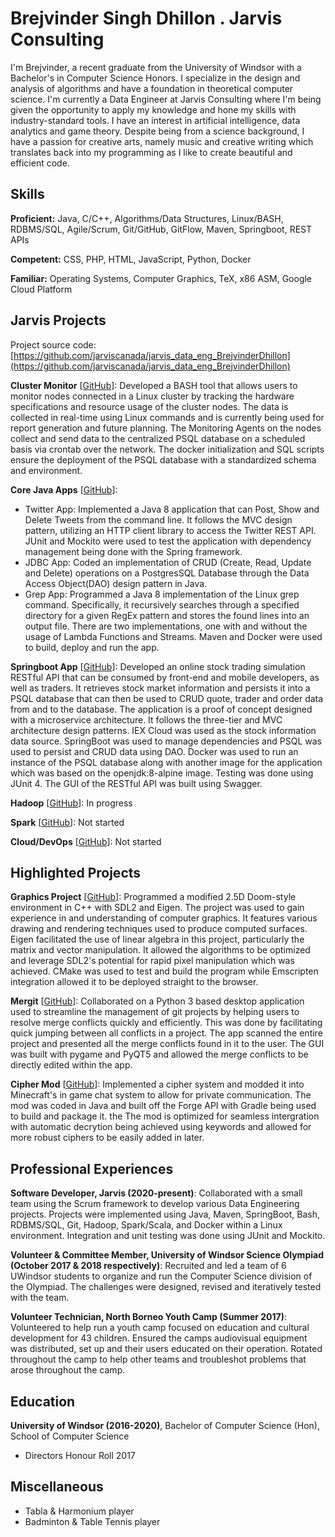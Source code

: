 # Brejvinder Singh Dhillon . Jarvis Consulting

I'm Brejvinder, a recent graduate from the University of Windsor with a Bachelor's in Computer Science Honors. I specialize in the design and analysis of algorithms and have a foundation in theoretical computer science. I'm currently a Data Engineer at Jarvis Consulting where I'm being given the opportunity to apply my knowledge and hone my skills with industry-standard tools. I have an interest in artificial intelligence, data analytics and game theory. Despite being from a science background, I have a passion for creative arts, namely music and creative writing which translates back into my programming as I like to create beautiful and efficient code.

## Skills

**Proficient:** Java, C/C++, Algorithms/Data Structures, Linux/BASH, RDBMS/SQL, Agile/Scrum, Git/GitHub, GitFlow, Maven, Springboot, REST APIs

**Competent:** CSS, PHP, HTML, JavaScript, Python, Docker

**Familiar:** Operating Systems, Computer Graphics, TeX, x86 ASM, Google Cloud Platform

## Jarvis Projects

Project source code: [https://github.com/jarviscanada/jarvis_data_eng_BrejvinderDhillon](https://github.com/jarviscanada/jarvis_data_eng_BrejvinderDhillon)


**Cluster Monitor** [[GitHub](https://github.com/jarviscanada/jarvis_data_eng_BrejvinderDhillon/tree/master/linux_sql)]: Developed a BASH tool that allows users to monitor nodes connected in a Linux cluster by tracking the hardware specifications and resource usage of the cluster nodes. The data is collected in real-time using Linux commands and is currently being used for report generation and future planning. The Monitoring Agents on the nodes collect and send data to the centralized PSQL database on a scheduled basis via crontab over the network. The docker initialization and SQL scripts ensure the deployment of the PSQL database with a standardized schema and environment.

**Core Java Apps** [[GitHub](https://github.com/jarviscanada/jarvis_data_eng_BrejvinderDhillon/tree/master/core_java)]:
      
  - Twitter App: Implemented a Java 8 application that can Post, Show and Delete Tweets from the command line. It follows the MVC design pattern, utilizing an HTTP client library to access the Twitter REST API. JUnit and Mockito were used to test the application with dependency management being done with the Spring framework.
  - JDBC App: Coded an implementation of CRUD (Create, Read, Update and Delete) operations on a PostgresSQL Database through the Data Access Object(DAO) design pattern in Java.
  - Grep App: Programmed a Java 8 implementation of the Linux grep command. Specifically, it recursively searches through a specified directory for a given RegEx pattern and stores the found lines into an output file. There are two implementations, one with and without the usage of Lambda Functions and Streams. Maven and Docker were used to build, deploy and run the app.

**Springboot App** [[GitHub](https://github.com/jarviscanada/jarvis_data_eng_BrejvinderDhillon/tree/master/springboot)]: Developed an online stock trading simulation RESTful API that can be consumed by front-end and mobile developers, as well as traders. It retrieves stock market information and persists it into a PSQL database that can then be used to CRUD quote, trader and order data from and to the database. The application is a proof of concept designed with a microservice architecture. It follows the three-tier and MVC architecture design patterns. IEX Cloud was used as the stock information data source. SpringBoot was used to manage dependencies and PSQL was used to persist and CRUD data using DAO. Docker was used to run an instance of the PSQL database along with another image for the application which was based on the openjdk:8-alpine image. Testing was done using JUnit 4. The GUI of the RESTful API was built using Swagger.

**Hadoop** [[GitHub](https://github.com/jarviscanada/jarvis_data_eng_BrejvinderDhillon/tree/master/hadoop)]: In progress

**Spark** [[GitHub](https://github.com/jarviscanada/jarvis_data_eng_BrejvinderDhillon/tree/master/spark)]: Not started

**Cloud/DevOps** [[GitHub](https://github.com/jarviscanada/jarvis_data_eng_BrejvinderDhillon/tree/master/cloud_devops)]: Not started


## Highlighted Projects
**Graphics Project** [[GitHub](https://github.com/Brejvinder/Graphics-Project)]: Programmed a modified 2.5D Doom-style environment in C++ with SDL2 and Eigen. The project was used to gain experience in and understanding of computer graphics. It features various drawing and rendering techniques used to produce computed surfaces. Eigen facilitated the use of linear algebra in this project, particularly the matrix and vector manipulation. It allowed the algorithms to be optimized and leverage SDL2's potential for rapid pixel manipulation which was achieved. CMake was used to test and build the program while Emscripten integration allowed it to be deployed straight to the browser.

**Mergit** [[GitHub](https://github.com/Tristhal/MerGit)]: Collaborated on a Python 3 based desktop application used to streamline the management of git projects by helping users to resolve merge conflicts quickly and efficiently. This was done by facilitating quick jumping between all conflicts in a project. The app scanned the entire project and presented all the merge conflicts found in it to the user. The GUI was built with pygame and PyQT5 and allowed the merge conflicts to be directly edited within the app.

**Cipher Mod** [[GitHub](https://github.com/Brejvinder/Cipher-Mod)]: Implemented a cipher system and modded it into Minecraft's in game chat system to allow for private communication. The mod was coded in Java and built off the Forge API with Gradle being used to build and package it. the The mod is optimized for seamless intergration with automatic decrytion being achieved using keywords and allowed for more robust ciphers to be easily added in later.


## Professional Experiences

**Software Developer, Jarvis (2020-present)**: Collaborated with a small team using the Scrum framework to develop various Data Engineering projects. Projects were implemented using Java, Maven, SpringBoot, Bash, RDBMS/SQL, Git, Hadoop, Spark/Scala, and Docker within a Linux environment. Integration and unit testing was done using JUnit and Mockito.

**Volunteer & Committee Member, University of Windsor Science Olympiad (October 2017 & 2018 respectively)**: Recruited and led a team of 6 UWindsor students to organize and run the Computer Science division of the Olympiad. The challenges were designed, revised and iteratively tested with the team.

**Volunteer Technician, North Borneo Youth Camp (Summer 2017)**: Volunteered to help run a youth camp focused on education and cultural development for 43 children. Ensured the camps audiovisual equipment was distributed, set up and their users educated on their operation. Rotated throughout the camp to help other teams and troubleshot problems that arose throughout the camp.


## Education
**University of Windsor (2016-2020)**, Bachelor of Computer Science (Hon), School of Computer Science
- Directors Honour Roll 2017


## Miscellaneous
- Tabla & Harmonium player
- Badminton & Table Tennis player